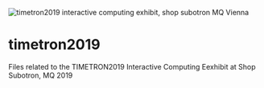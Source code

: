

[logo]: https://github.com/seclorum/timetron2019/blob/master/flyer.jpg "timetron2019 interactive computing exhibit, shop subotron MQ Vienna"

![timetron2019 interactive computing exhibit, shop subotron MQ Vienna][logo]

# timetron2019
Files related to the TIMETRON2019 Interactive Computing Eexhibit at Shop Subotron, MQ 2019
